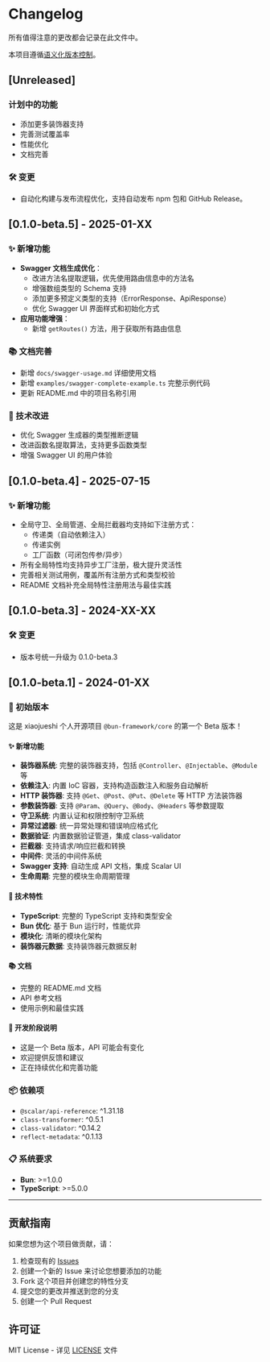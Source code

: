 # Changelog

所有值得注意的更改都会记录在此文件中。

本项目遵循[语义化版本控制](https://semver.org/lang/zh-CN/)。

## [Unreleased]

### 计划中的功能

- 添加更多装饰器支持
- 完善测试覆盖率
- 性能优化
- 文档完善

### 🛠️ 变更

- 自动化构建与发布流程优化，支持自动发布 npm 包和 GitHub Release。

## [0.1.0-beta.5] - 2025-01-XX

### ✨ 新增功能

- **Swagger 文档生成优化**：
  - 改进方法名提取逻辑，优先使用路由信息中的方法名
  - 增强数组类型的 Schema 支持
  - 添加更多预定义类型的支持（ErrorResponse、ApiResponse）
  - 优化 Swagger UI 界面样式和初始化方式
- **应用功能增强**：
  - 新增 `getRoutes()` 方法，用于获取所有路由信息

### 📚 文档完善

- 新增 `docs/swagger-usage.md` 详细使用文档
- 新增 `examples/swagger-complete-example.ts` 完整示例代码
- 更新 README.md 中的项目名称引用

### 🔧 技术改进

- 优化 Swagger 生成器的类型推断逻辑
- 改进函数名提取算法，支持更多函数类型
- 增强 Swagger UI 的用户体验

## [0.1.0-beta.4] - 2025-07-15

### ✨ 新增功能

- 全局守卫、全局管道、全局拦截器均支持如下注册方式：
  - 传递类（自动依赖注入）
  - 传递实例
  - 工厂函数（可闭包传参/异步）
- 所有全局特性均支持异步工厂注册，极大提升灵活性
- 完善相关测试用例，覆盖所有注册方式和类型校验
- README 文档补充全局特性注册用法与最佳实践

## [0.1.0-beta.3] - 2024-XX-XX

### 🛠️ 变更

- 版本号统一升级为 0.1.0-beta.3

## [0.1.0-beta.1] - 2024-01-XX

### 🎉 初始版本

这是 xiaojueshi 个人开源项目 `@bun-framework/core` 的第一个 Beta 版本！

#### ✨ 新增功能

- **装饰器系统**: 完整的装饰器支持，包括 `@Controller`、`@Injectable`、`@Module` 等
- **依赖注入**: 内置 IoC 容器，支持构造函数注入和服务自动解析
- **HTTP 装饰器**: 支持 `@Get`、`@Post`、`@Put`、`@Delete` 等 HTTP 方法装饰器
- **参数装饰器**: 支持 `@Param`、`@Query`、`@Body`、`@Headers` 等参数提取
- **守卫系统**: 内置认证和权限控制守卫系统
- **异常过滤器**: 统一异常处理和错误响应格式化
- **数据验证**: 内置数据验证管道，集成 class-validator
- **拦截器**: 支持请求/响应拦截和转换
- **中间件**: 灵活的中间件系统
- **Swagger 支持**: 自动生成 API 文档，集成 Scalar UI
- **生命周期**: 完整的模块生命周期管理

#### 🔧 技术特性

- **TypeScript**: 完整的 TypeScript 支持和类型安全
- **Bun 优化**: 基于 Bun 运行时，性能优异
- **模块化**: 清晰的模块化架构
- **装饰器元数据**: 支持装饰器元数据反射

#### 📚 文档

- 完整的 README.md 文档
- API 参考文档
- 使用示例和最佳实践

#### 🚧 开发阶段说明

- 这是一个 Beta 版本，API 可能会有变化
- 欢迎提供反馈和建议
- 正在持续优化和完善功能

### 📦 依赖项

- `@scalar/api-reference`: ^1.31.18
- `class-transformer`: ^0.5.1
- `class-validator`: ^0.14.2
- `reflect-metadata`: ^0.1.13

### 📋 系统要求

- **Bun**: >=1.0.0
- **TypeScript**: >=5.0.0

---

## 贡献指南

如果您想为这个项目做贡献，请：

1. 检查现有的 [Issues](https://github.com/xiaojueshi/bun-web-core/issues)
2. 创建一个新的 Issue 来讨论您想要添加的功能
3. Fork 这个项目并创建您的特性分支
4. 提交您的更改并推送到您的分支
5. 创建一个 Pull Request

## 许可证

MIT License - 详见 [LICENSE](LICENSE) 文件
